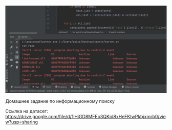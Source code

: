 ![image](https://github.com/GalReg/Sample-ML-Repo/blob/hw12/12.%20Info%20Search/hw12/Анимация.gif)

Домашнее задание по информационному поиску

Ссылка на датасет: https://drive.google.com/file/d/1lHiGD8MFEo3QKid8xHeFKIwPkbjxmrb0/view?usp=sharing
